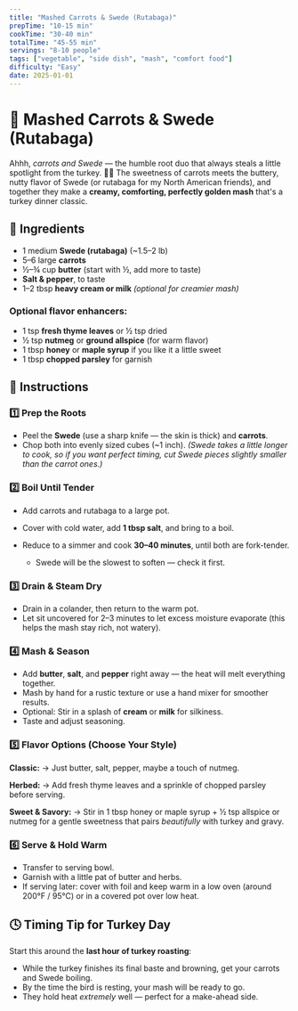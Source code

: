 ```yaml
---
title: "Mashed Carrots & Swede (Rutabaga)"
prepTime: "10-15 min"
cookTime: "30-40 min"
totalTime: "45-55 min"
servings: "8-10 people"
tags: ["vegetable", "side dish", "mash", "comfort food"]
difficulty: "Easy"
date: 2025-01-01
---
```


# 🥕 Mashed Carrots & Swede (Rutabaga)

Ahhh, *carrots and Swede* — the humble root duo that always steals a little spotlight from the turkey. 🥕✨ The sweetness of carrots meets the buttery, nutty flavor of Swede (or rutabaga for my North American friends), and together they make a **creamy, comforting, perfectly golden mash** that's a turkey dinner classic.

## 🧂 Ingredients

* 1 medium **Swede (rutabaga)** (~1.5–2 lb)
* 5–6 large **carrots**
* ½–¾ cup **butter** (start with ½, add more to taste)
* **Salt & pepper**, to taste
* 1–2 tbsp **heavy cream or milk** *(optional for creamier mash)*

### Optional flavor enhancers:

* 1 tsp **fresh thyme leaves** or ½ tsp dried
* ½ tsp **nutmeg** or **ground allspice** (for warm flavor)
* 1 tbsp **honey** or **maple syrup** if you like it a little sweet
* 1 tbsp **chopped parsley** for garnish

## 🔪 Instructions

### 1️⃣ Prep the Roots

* Peel the **Swede** (use a sharp knife — the skin is thick) and **carrots**.
* Chop both into evenly sized cubes (~1 inch).
  *(Swede takes a little longer to cook, so if you want perfect timing, cut Swede pieces slightly smaller than the carrot ones.)*

### 2️⃣ Boil Until Tender

* Add carrots and rutabaga to a large pot.
* Cover with cold water, add **1 tbsp salt**, and bring to a boil.
* Reduce to a simmer and cook **30–40 minutes**, until both are fork-tender.

  * Swede will be the slowest to soften — check it first.

### 3️⃣ Drain & Steam Dry

* Drain in a colander, then return to the warm pot.
* Let sit uncovered for 2–3 minutes to let excess moisture evaporate (this helps the mash stay rich, not watery).

### 4️⃣ Mash & Season

* Add **butter**, **salt**, and **pepper** right away — the heat will melt everything together.
* Mash by hand for a rustic texture or use a hand mixer for smoother results.
* Optional: Stir in a splash of **cream** or **milk** for silkiness.
* Taste and adjust seasoning.

### 5️⃣ Flavor Options (Choose Your Style)

**Classic:**
→ Just butter, salt, pepper, maybe a touch of nutmeg.

**Herbed:**
→ Add fresh thyme leaves and a sprinkle of chopped parsley before serving.

**Sweet & Savory:**
→ Stir in 1 tbsp honey or maple syrup + ½ tsp allspice or nutmeg for a gentle sweetness that pairs *beautifully* with turkey and gravy.

### 6️⃣ Serve & Hold Warm

* Transfer to serving bowl.
* Garnish with a little pat of butter and herbs.
* If serving later: cover with foil and keep warm in a low oven (around 200°F / 95°C) or in a covered pot over low heat.

## 🕓 Timing Tip for Turkey Day

Start this around the **last hour of turkey roasting**:

* While the turkey finishes its final baste and browning, get your carrots and Swede boiling.
* By the time the bird is resting, your mash will be ready to go.
* They hold heat *extremely* well — perfect for a make-ahead side.
